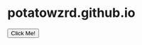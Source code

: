 # potatowzrd.github.io

<button type="button" onclick="clicked()">Click Me!</button>

<script>
function clicked() {
  alert("Hello! I am an alert box!");
}
</script>

<script>
    const ws = new WebSocket('ws://localhost:8080');

    ws.addEventListener('open', () => {
        console.log('Connected to WebSocket server');
        ws.send('Hello from the client!');
    });

    ws.addEventListener('message', () => {
        console.log('got it');
    });
</script>
